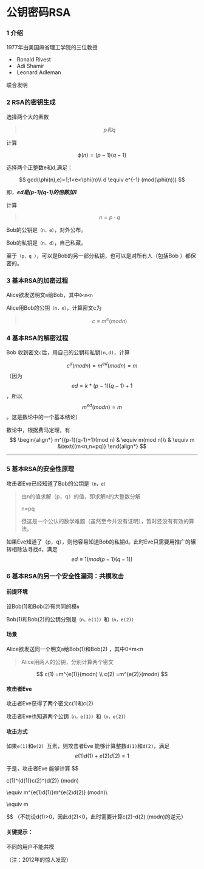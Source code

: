 # 公钥密码RSA

### 1 介绍

1977年由美国麻省理工学院的三位教授

- ​        Ronald Rivest
- ​        Adi Shamir
- ​        Leonard Adleman

联合发明

### 2 RSA的密钥生成

选择两个大的素数

> $$
> p和q
> $$

计算

$$
\phi(n) = (p-1)(q-1)
$$

选择两个正整数e和d,满足：

$$
gcd(\phi(n),e)=1;1<e<\phi(n)\\
d \equiv e^{-1}  (mod(\phi(n)))
$$

即，***ed是(p-1)(q-1)的倍数加1***

计算

> $$
> n=p \cdot  q
> $$
>

Bob的公钥是`（n，e）`，对外公布。

Bob的私钥是`（n，d）`，自己私藏。

至于`（p，q ）`，可以是Bob的另一部分私钥，也可以是对所有人（包括Bob ）都保密的。

### 3 基本RSA的加密过程

Alice欲发送明文`m`给Bob，其中`0<m<n `

Alice用Bob的公钥`（n，e）`，计算密文c为

> $$
> c \equiv m^{e}(mod n)
> $$
>

### 4 基本RSA的解密过程

Bob 收到密文`c`后，用自己的公钥和私钥`(n,d)`，计算

$$
c^{d}(modn)=m^{ed}(modn)=m
$$
（因为 $$ed=k*(p-1)(q-1)+1$$，所以 $$m^{ed}(modn)=m$$。这是数论中的一个基本结论）

数论中，根据费马定理，有
$$
\begin{align*}
m^{(p-1)(q-1)+1}(mod n)
& \equiv m(mod n)\\
& \equiv m     &\text{(m<n,n=pq)}
\end{align*}
$$

----

### 5 基本RSA的安全性原理

攻击者Eve已经知道了Bob的公钥是`（n，e）`

> 由n的值求解（p，q）的值，即求解n的大整数分解
>
> n=pq
>
> 但这是一个公认的数学难题（虽然至今并没有证明），暂时还没有有效的算法。

如果Eve知道了（p，q），则他容易知道Bob的私钥d。此时Eve只需要用推广的辗转相除法寻找d，满足
$$
ed \equiv 1(mod(p-1)(q-1))
$$

### 6 基本RSA的另一个安全性漏洞：共模攻击

#### 前提环境

设Bob(1)和Bob(2)有共同的模`n`

Bob(1)和Bob(2)的公钥分别是`（n，e(1)）`和`（n，e(2)） `

#### 场景

Alice欲发送同一个明文`m`给Bob(1)和Bob(2) ，其中0<m<n 

> Alice用两人的公钥，分别计算两个密文

$$
c(1) =m^{e(1)}(modn) \\
c(2) =m^{e(2)}(modn)
$$

#### 攻击者Eve

攻击者Eve获得了两个密文c(1)和c(2) 

攻击者Eve也知道两个公钥`（n，e(1)）`和`（n，e(2)） `

#### 攻击方式

如果`e(1)`和`e(2) `互素，则攻击者Eve 能够计算整数`d(1)`和`d(2)`，满足
$$
e(1)d(1)+e(2)d(2) =1
$$

于是，攻击者Eve 能够计算
$$

c(1)^{d(1)}c(2)^{d(2)} (modn)

 \equiv m^{e(1)d(1)}m^{e(2)d(2)} (modn)\\

 \equiv m

$$
（不妨设d(1)>0，因此d(2)<0，此时需要计算c(2)-d(2) (modn)的逆元）

#### 关键提示：

不同的用户不能共模

（注：2012年的惊人发现）




